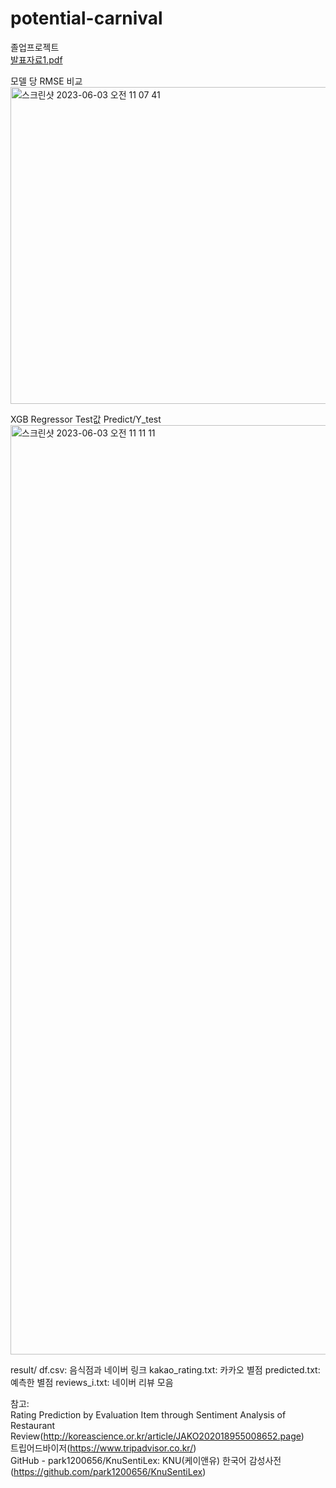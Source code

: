 # potential-carnival

졸업프로젝트   
[발표자료1.pdf](https://github.com/ttobe/potential-carnival/files/11640447/1.pdf)

모델 당 RMSE 비교   
<img width="507" alt="스크린샷 2023-06-03 오전 11 07 41" src="https://github.com/ttobe/potential-carnival/assets/101859033/39ddea07-7651-4b62-85b0-f9accc491b2e">

XGB Regressor Test값 Predict/Y_test   
<img width="1487" alt="스크린샷 2023-06-03 오전 11 11 11" src="https://github.com/ttobe/potential-carnival/assets/101859033/13de822f-8d19-45fb-a684-1d1633c6034b">

result/
df.csv: 음식점과 네이버 링크
kakao_rating.txt: 카카오 별점
predicted.txt: 예측한 별점
reviews_i.txt: 네이버 리뷰 모음

참고:   
Rating Prediction by Evaluation Item through Sentiment Analysis of Restaurant Review(http://koreascience.or.kr/article/JAKO202018955008652.page)   
트립어드바이저(https://www.tripadvisor.co.kr/)   
GitHub - park1200656/KnuSentiLex: KNU(케이앤유) 한국어 감성사전(https://github.com/park1200656/KnuSentiLex)   
